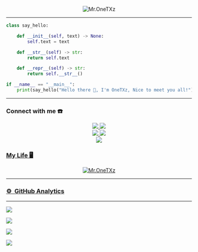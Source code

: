 <p align="center">
<img src="https://i.ibb.co/HD2cnJS/IMG-20221216-031958-695.jpg" with="100%" alt="Mr.OneTXz"/>
</p>

---
```python
class say_hello:

    def __init__(self, text) -> None:
        self.text = text

    def __str__(self) -> str:
        return self.text

    def __repr__(self) -> str:
        return self.__str__()

if __name__ == "__main__":
    print(say_hello("Hello there 👋, I'm OneTXz, Nice to meet you all!"))
```

------
### Connect with me ☎️
<p align="center">
  <a href="https://instagram.com/onetxz"><img src="https://img.shields.io/badge/Instagram-E4405F?style=for-the-badge&logo=instagram&logoColor=white"/> 
  <a href="https://wa.link/yja57r"><img src="https://img.shields.io/badge/WhatsApp-25D366?style=for-the-badge&logo=whatsapp&logoColor=white" /><br>
  <a href="https://caratech.my.id/"><img src="https://img.shields.io/badge/Blogger-E4405F?style=for-the-badge&logo=Blogger&logoColor=white"/>
  <a href="https://youtu.be/WgeItwiifYs"><img src="https://img.shields.io/badge/YouTube-RekiXploit-ff0000?style=for-the-badge&logo=youtube&logoColor=ff0000&link=https://youtube.com/channel/UCgCTrpW-DIEdsETNrfvpFyg" /><br>
  <a href="https://github.com/OneTXz"><img src="https://img.shields.io/badge/-GitHub-black?style=flat-square&logo=github" /> <br>
</p>

### My Life 🖥️
<p align="center">
  <img src="https://d.top4top.io/p_21866zdgo0.gif" alt="Mr.OneTXz"/>
</p>

------

### ⚙ &nbsp;GitHub Analytics

---

<p align="center">

  <a href="https://github.com/OneTXz"><img src="https://github-readme-stats.vercel.app/api?username=OneTXz&theme=tokyonight&show_icons=true" /></a>

</p>

<p align="center">

  <a href="https://github.com/OneTXz"><img src="https://github-readme-streak-stats.herokuapp.com?user=OneTXz&theme=tokyonight&hide_border=false&properties=background&border=%239611C5FF" /><a>

</p>

  

<p align="center">

  <a href="https://github.com/OneTXz"><img src="https://github-readme-stats.vercel.app/api/top-langs?username=OneTXz&theme=tokyonight&layout=compact" /></a>

</p>

  

<p align="center">

  <a href="https://github.com/OneTXz"><img src="https://github-profile-trophy.vercel.app/?username=OneTXz&theme=radical&margin-w=20&no-bg=true&no-frame=false" /><a>

</p>
